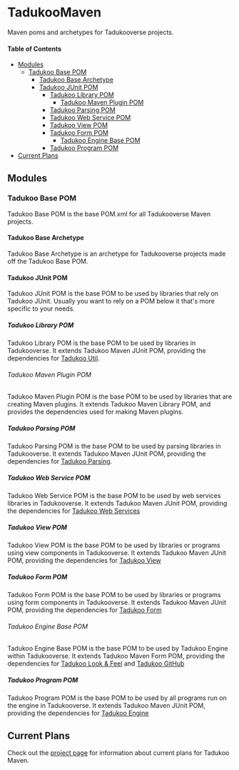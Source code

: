 # TadukooMaven
Maven poms and archetypes for Tadukooverse projects.

#### Table of Contents
* [Modules](#modules)
    * [Tadukoo Base POM](#tadukoo-base-pom)
      * [Tadukoo Base Archetype](#tadukoo-base-archetype) 
      * [Tadukoo JUnit POM](#tadukoo-junit-pom)
        * [Tadukoo Library POM](#tadukoo-library-pom)
          * [Tadukoo Maven Plugin POM](#tadukoo-maven-plugin-pom)
        * [Tadukoo Parsing POM](#tadukoo-parsing-pom)
        * [Tadukoo Web Service POM](#tadukoo-web-service-pom)
        * [Tadukoo View POM](#tadukoo-view-pom)
        * [Tadukoo Form POM](#tadukoo-form-pom)
          * [Tadukoo Engine Base POM](#tadukoo-engine-base-pom)
        * [Tadukoo Program POM](#tadukoo-program-pom)
* [Current Plans](#current-plans)

## Modules
### Tadukoo Base POM
Tadukoo Base POM is the base POM.xml for all Tadukooverse Maven projects.

#### Tadukoo Base Archetype
Tadukoo Base Archetype is an archetype for Tadukooverse projects made off the 
Tadukoo Base POM.

#### Tadukoo JUnit POM
Tadukoo JUnit POM is the base POM to be used by libraries that rely on 
Tadukoo JUnit. Usually you want to rely on a POM below it that's more specific 
to your needs.

##### Tadukoo Library POM
Tadukoo Library POM is the base POM to be used by libraries in Tadukooverse.
It extends Tadukoo Maven JUnit POM, providing the dependencies for 
[Tadukoo Util](https://tadukooverse.github.io/projects/TadukooUtil.html).

###### Tadukoo Maven Plugin POM
Tadukoo Maven Plugin POM is the base POM to be used by libraries that are creating 
Maven plugins. It extends Tadukoo Maven Library POM, and provides the dependencies 
used for making Maven plugins.

##### Tadukoo Parsing POM
Tadukoo Parsing POM is the base POM to be used by parsing libraries in 
Tadukooverse. It extends Tadukoo Maven JUnit POM, providing the dependencies 
for 
[Tadukoo Parsing](https://tadukooverse.github.io/projects/TadukooParsing.html).

##### Tadukoo Web Service POM
Tadukoo Web Service POM is the base POM to be used by web services 
libraries in Tadukooverse. It extends Tadukoo Maven JUnit POM, providing the 
dependencies for 
[Tadukoo Web Services](https://tadukooverse.github.io/projects/TadukooWebServices.html)

##### Tadukoo View POM
Tadukoo View POM is the base POM to be used by libraries or programs using 
view components in Tadukooverse. It extends Tadukoo Maven JUnit POM, providing 
the dependencies for 
[Tadukoo View](https://tadukooverse.github.io/projects/TadukooView.html)

##### Tadukoo Form POM
Tadukoo Form POM is the base POM to be used by libraries or programs using 
form components in Tadukooverse. It extends Tadukoo Maven JUnit POM, providing 
the dependencies for 
[Tadukoo Form](https://tadukooverse.github.io/projects/TadukooForm.html)

###### Tadukoo Engine Base POM
Tadukoo Engine Base POM is the base POM to be used by Tadukoo Engine 
within Tadukooverse. It extends Tadukoo Maven Form POM, providing the dependencies for 
[Tadukoo Look & Feel](https://tadukooverse.github.io/projects/TadukooLookAndFeel.html) 
and 
[Tadukoo GitHub](https://tadukooverse.github.io/projects/TadukooGitHub.html)

##### Tadukoo Program POM
Tadukoo Program POM is the base POM to be used by all programs run on 
the engine in Tadukooverse. It extends Tadukoo Maven JUnit POM, providing 
the dependencies for 
[Tadukoo Engine](https://tadukooverse.github.io/projects/TadukooEngine.html)

## Current Plans
Check out the [project page](https://tadukooverse.github.io/projects/TadukooMaven.html) 
for information about current plans for Tadukoo Maven.

